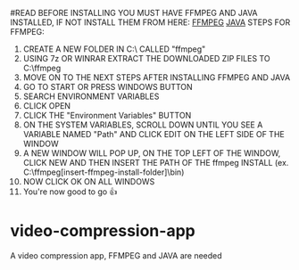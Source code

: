 #READ BEFORE INSTALLING
YOU MUST HAVE FFMPEG AND JAVA INSTALLED, IF NOT INSTALL THEM FROM HERE:
[FFMPEG](https://github.com/BtbN/FFmpeg-Builds/releases)
[JAVA](https://www.java.com/en/)
STEPS FOR FFMPEG:
1. CREATE A NEW FOLDER IN C:\ CALLED "ffmpeg"
2. USING 7z OR WINRAR EXTRACT THE DOWNLOADED ZIP FILES TO C:\ffmpeg
3. MOVE ON TO THE NEXT STEPS
AFTER INSTALLING FFMPEG AND JAVA
1. GO TO START OR PRESS WINDOWS BUTTON
2. SEARCH ENVIRONMENT VARIABLES
3. CLICK OPEN
4. CLICK THE "Environment Variables" BUTTON
5. ON THE SYSTEM VARIABLES, SCROLL DOWN UNTIL YOU SEE A VARIABLE NAMED "Path" AND CLICK EDIT ON THE LEFT SIDE OF THE WINDOW
6. A NEW WINDOW WILL POP UP, ON THE TOP LEFT OF THE WINDOW, CLICK NEW AND THEN INSERT THE PATH OF THE ffmpeg INSTALL (ex. C:\ffmpeg\[insert-ffmpeg-install-folder]\bin)
7. NOW CLICK OK ON ALL WINDOWS
8. You're now good to go 👍
# video-compression-app
A video compression app, FFMPEG and JAVA are needed
